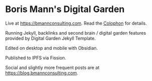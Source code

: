 # Boris Mann's Digital Garden

Live at <https://bmannconsulting.com>. Read the [Colophon](https://bmannconsulting.com/colophon/) for details.

Running Jekyll, backlinks and second brain / digital garden features provided by Digital Garden Jekyll Template. 

Edited on desktop and mobile with Obsidian.

Published to IPFS via Fission.

Social and slightly more frequent posts are at https://blog.bmannconsulting.com.
